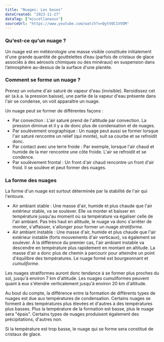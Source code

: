 ```yaml
---
title: "Nuages: Les bases"
dateCreated: "2023-11-27"
dataTag: ["miscellaneous"]
sourceUrl: "https://www.youtube.com/watch?v=QytVOC1VVOM"
---
```


### Qu'est-ce qu'un nuage ?

Un nuage est en météorologie une masse visible constituée initialement d'une grande quantité de gouttelettes d’eau (parfois de cristaux de glace associés à des aérosols chimiques ou des minéraux) en suspension dans l’atmosphère au-dessus de la surface d'une planète.

### Comment se forme un nuage ?

Prenez un volume d'air saturé de vapeur d'eau (invisible). Reroidissez cet air (a.k.a. la pression baisse), une partie de la vapeur d'eau présente dans l'air se condense, on voit apparaître un nuage.

Un nuage peut se former de différentes façons :

- Par convection : L'air saturé prend de l'altitude par convection. La pression diminue et il y a de donc plus de condensation et de nuages.
- Par soulèvement orographique : Un nuage peut aussi se former lorsque l'air saturé rencontre un relief (qui monte), suit sa courbe et se refroidit donc.
- Par contact avec une terre froide : Par exemple, lorsque l'air chaud et humide de la mer rencontre une côte froide. L'air se refroidit et se condence.
- Par soulèvement frontal : Un front d'air chaud rencontre un front d'air froid. Il se soulève et peut former des nuages.

### La forme des nuages

La forme d'un nuage est surtout déterminée par la stabilité de l'air qui l'entoure.

- Air ambiant stable : Une masse d'air, humide et plus chaude que l'air extérieur stable, va se soulever. Elle va monter et baisser en température jusqu'au moment où sa température va égaliser celle de l'air ambiant. Pas très haut en altitude, le nuage va donc s'arrêter de monter, s'affaisser, s'allonger pour former un nuage _stratiforme_.
- Air ambiant instable : Une masse d'air, humide et plus chaude que l'air extérieur instable (forts mouvements d'air verticaux), va également se soulever. À la différence du premier cas, l'air ambiant instable va descendre en température plus rapidement en montant en altitude. La masse d'air a donc plus de chemin à parcourir pour atteindre un point d'équilibre des températures. Le nuage formé est bourgeonnant et _cumuliforme_.

Les nuages stratiformes auront donc tendance à se former plus proches du sol, jusqu'à environ 7&nbsp;km d'altitude. Les nuages cumuliformes peuvent quant à eux s'étendre verticalement jusqu'à environ 20&nbsp;km d'altitude.

Au bout du compte, la différence entre la formation de différents types de nuages ​​est due aux températures de condensation. Certains nuages ​​se forment à des températures plus élevées et d'autres à des températures plus basses. Plus la température de la formation est basse, plus le nuage sera "épais". Certains types de nuages ​​produisent également des précipitations, d'autres non.

Si la température est trop basse, le nuage qui se forme sera constitué de cristaux de glace.
